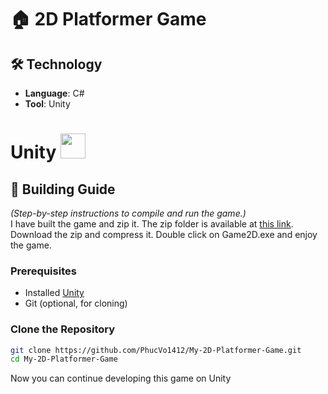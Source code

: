 # 🏠 2D Platformer Game
## 🛠️ Technology
- **Language**: C#
- **Tool**: Unity

# Unity <img src = "https://w7.pngwing.com/pngs/426/535/png-transparent-unity-new-logo-tech-companies-thumbnail.png" width="40" height="40">


## 🚀 Building Guide  
*(Step-by-step instructions to compile and run the game.)*  
I have built the game and zip it.
The zip folder is available at <a href = "https://drive.google.com/file/d/1ZloLToI593sduLz6wtCcJc0cOk31UYZ5/view?usp=sharing"> this link</a>.
Download the zip and compress it. Double click on Game2D.exe and enjoy the game.

### **Prerequisites**  
- Installed <a href = "https://unity.com/">Unity</a> 
- Git (optional, for cloning)  

### **Clone the Repository**  
```bash
git clone https://github.com/PhucVo1412/My-2D-Platformer-Game.git
cd My-2D-Platformer-Game
```
Now you can continue developing this game on Unity

